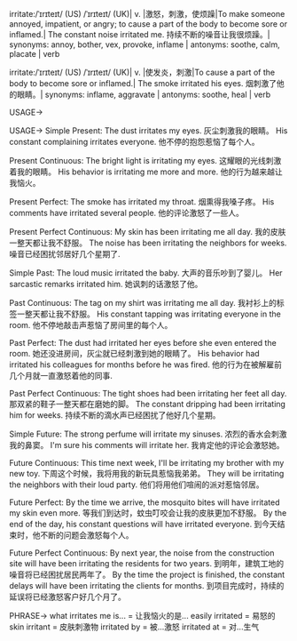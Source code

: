irritate:/ˈɪrɪteɪt/ (US) /ˈɪrɪteɪt/ (UK)| v. |激怒，刺激，使烦躁|To make someone annoyed, impatient, or angry; to cause a part of the body to become sore or inflamed.| The constant noise irritated me.  持续不断的噪音让我很烦躁。| synonyms: annoy, bother, vex, provoke, inflame | antonyms: soothe, calm, placate | verb

irritate:/ˈɪrɪteɪt/ (US) /ˈɪrɪteɪt/ (UK)| v. |使发炎，刺激|To cause a part of the body to become sore or inflamed.|  The smoke irritated his eyes. 烟刺激了他的眼睛。| synonyms: inflame, aggravate | antonyms: soothe, heal | verb


USAGE->

USAGE->
Simple Present:
The dust irritates my eyes. 灰尘刺激我的眼睛。
His constant complaining irritates everyone. 他不停的抱怨惹恼了每个人。

Present Continuous:
The bright light is irritating my eyes.  这耀眼的光线刺激着我的眼睛。
His behavior is irritating me more and more. 他的行为越来越让我恼火。

Present Perfect:
The smoke has irritated my throat. 烟熏得我嗓子疼。
His comments have irritated several people. 他的评论激怒了一些人。

Present Perfect Continuous:
My skin has been irritating me all day. 我的皮肤一整天都让我不舒服。
The noise has been irritating the neighbors for weeks.  噪音已经困扰邻居好几个星期了.

Simple Past:
The loud music irritated the baby.  大声的音乐吵到了婴儿。
Her sarcastic remarks irritated him. 她讽刺的话激怒了他。

Past Continuous:
The tag on my shirt was irritating me all day.  我衬衫上的标签一整天都让我不舒服。
His constant tapping was irritating everyone in the room. 他不停地敲击声惹恼了房间里的每个人。

Past Perfect:
The dust had irritated her eyes before she even entered the room. 她还没进房间，灰尘就已经刺激到她的眼睛了。
His behavior had irritated his colleagues for months before he was fired.  他的行为在被解雇前几个月就一直激怒着他的同事.

Past Perfect Continuous:
The tight shoes had been irritating her feet all day.  那双紧的鞋子一整天都在磨她的脚。
The constant dripping had been irritating him for weeks.  持续不断的滴水声已经困扰了他好几个星期。

Simple Future:
The strong perfume will irritate my sinuses.  浓烈的香水会刺激我的鼻窦。
I'm sure his comments will irritate her. 我肯定他的评论会激怒她。

Future Continuous:
This time next week, I'll be irritating my brother with my new toy. 下周这个时候，我将用我的新玩具惹恼我弟弟。
They will be irritating the neighbors with their loud party. 他们将用他们喧闹的派对惹恼邻居。

Future Perfect:
By the time we arrive, the mosquito bites will have irritated my skin even more. 等我们到达时，蚊虫叮咬会让我的皮肤更加不舒服。
By the end of the day, his constant questions will have irritated everyone. 到今天结束时，他不断的问题会激怒每个人。


Future Perfect Continuous:
By next year, the noise from the construction site will have been irritating the residents for two years. 到明年，建筑工地的噪音将已经困扰居民两年了。
By the time the project is finished, the constant delays will have been irritating the clients for months. 到项目完成时，持续的延误将已经激怒客户好几个月了。


PHRASE->
what irritates me is... = 让我恼火的是...
easily irritated = 易怒的
skin irritant = 皮肤刺激物
irritated by = 被...激怒
irritated at = 对...生气


